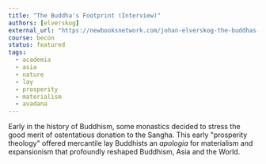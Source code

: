 ```yaml
---
title: "The Buddha's Footprint (Interview)"
authors: [elverskog]
external_url: "https://newbooksnetwork.com/johan-elverskog-the-buddhas-footprint-an-environmental-history-of-asia-u-penn-press-2020/"
course: becon
status: featured
tags:
  - academia
  - asia
  - nature
  - lay
  - prosperity
  - materialism
  - avadana
---
```


Early in the history of Buddhism, some monastics decided to stress the good merit of ostentatious donation to the Sangha. This early "prosperity theology" offered mercantile lay Buddhists an *apologia* for materialism and expansionism that profoundly reshaped Buddhism, Asia and the World.
